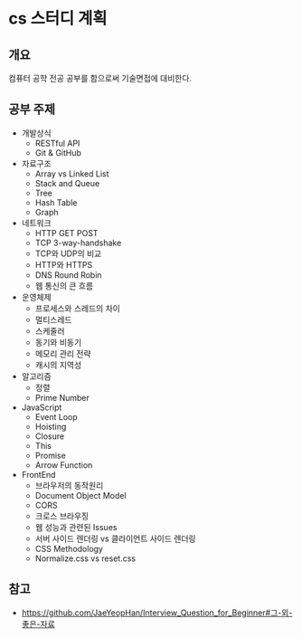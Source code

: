 # cs 스터디 계획
## 개요
컴퓨터 공학 전공 공부를 함으로써 기술면접에 대비한다.

## 공부 주제
* 개발상식
  * RESTful API
  * Git & GitHub
* 자료구조
  * Array vs Linked List
  * Stack and Queue
  * Tree
  * Hash Table
  * Graph
* 네트워크
  * HTTP GET POST
  * TCP 3-way-handshake
  * TCP와 UDP의 비교
  * HTTP와 HTTPS
  * DNS Round Robin
  * 웹 통신의 큰 흐름
* 운영체제
  * 프로세스와 스레드의 차이
  * 멀티스레드
  * 스케줄러
  * 동기와 비동기
  * 메모리 관리 전략
  * 캐시의 지역성
* 알고리즘
  * 정렬
  * Prime Number
* JavaScript
  * Event Loop
  * Hoisting
  * Closure
  * This
  * Promise
  * Arrow Function
* FrontEnd
  * 브라우저의 동작원리
  * Document Object Model
  * CORS
  * 크로스 브라우징
  * 웹 성능과 관련된 Issues
  * 서버 사이드 렌더링 vs 클라이언트 사이드 렌더링
  * CSS Methodology
  * Normalize.css vs reset.css
  
## 참고
* https://github.com/JaeYeopHan/Interview_Question_for_Beginner#그-외-좋은-자료
